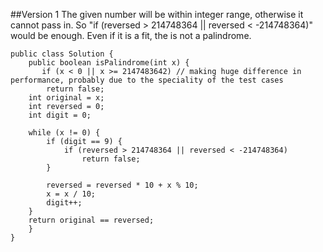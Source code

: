 ##Version 1
The given number will be within integer range, otherwise it cannot pass in. So "if (reversed > 214748364 || reversed < -214748364)" would be enough. Even if it is a fit, the is not a palindrome.
```
public class Solution {
    public boolean isPalindrome(int x) {
       if (x < 0 || x >= 2147483642) // making huge difference in performance, probably due to the speciality of the test cases 
		return false;
	int original = x;
	int reversed = 0;
	int digit = 0;

	while (x != 0) {
		if (digit == 9) {
			if (reversed > 214748364 || reversed < -214748364)
				return false;
		}
	
		reversed = reversed * 10 + x % 10;
		x = x / 10;
		digit++;
	}
	return original == reversed;
    }
}
